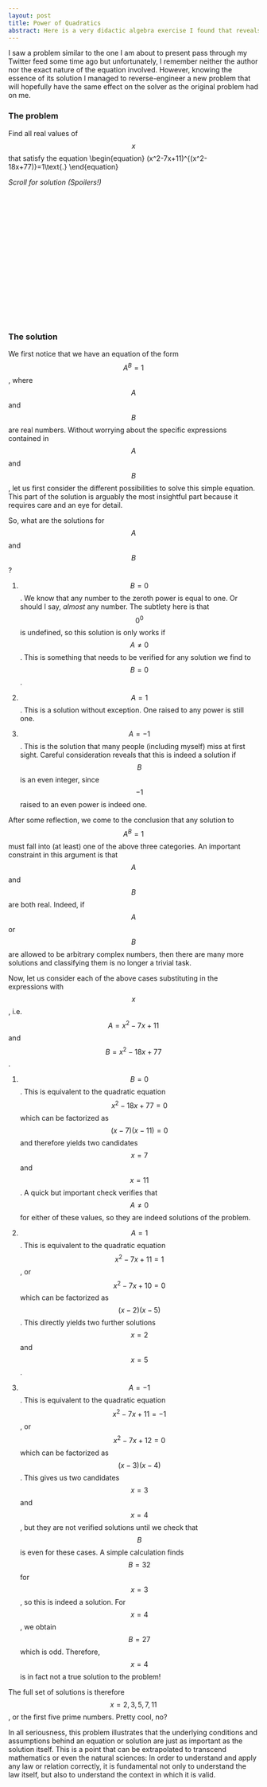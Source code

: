 ```yaml
---
layout: post
title: Power of Quadratics
abstract: Here is a very didactic algebra exercise I found that reveals a very instructive solution. I encourage you to take the time to explore and analyze the solutions carefully, because I feel like there is a meaningful lesson to be learnt here about the importance of context, background and exploration.
---
```


I saw a problem similar to the one I am about to present pass through my Twitter feed some time ago but unfortunately, I remember neither the author nor the exact nature of the equation involved. However, knowing the essence of its solution I managed to reverse-engineer a new problem that will hopefully have the same effect on the solver as the original problem had on me.

### The problem

Find all real values of $$x$$ that satisfy the equation
\begin{equation}
    (x^2-7x+11)^{(x^2-18x+77)}=1\text{.}
\end{equation}

*Scroll for solution (Spoilers!)*

<br><br><br><br><br><br><br><br><br><br><br><br><br><br><br>

### The solution

We first notice that we have an equation of the form $$A^B=1$$, where $$A$$ and $$B$$ are real numbers. Without worrying about the specific expressions contained in $$A$$ and $$B$$, let us first consider the different possibilities to solve this simple equation. This part of the solution is arguably the most insightful part because it requires care and an eye for detail.

So, what are the solutions for $$A$$ and $$B$$ ? 

1. $$B=0$$. We know that any number to the zeroth power is equal to one. Or should I say, *almost* any number. The subtlety here is that $$0^0$$ is undefined, so this solution is only works if $$A\neq 0$$. This is something that needs to be verified for any solution we find to $$B=0$$.

2. $$A=1$$. This is a solution without exception. One raised to any power is still one.

3. $$A=-1$$. This is the solution that many people (including myself) miss at first sight. Careful consideration reveals that this is indeed a solution if $$B$$ is an even integer, since $$-1$$ raised to an even power is indeed one.

After some reflection, we come to the conclusion that any solution to $$A^B=1$$ must fall into (at least) one of the above three categories. An important constraint in this argument is that $$A$$ and $$B$$ are both real. Indeed, if $$A$$ or $$B$$ are allowed to be arbitrary complex numbers, then there are many more solutions and classifying them is no longer a trivial task.

Now, let us consider each of the above cases substituting in the expressions with $$x$$, i.e. $$A=x^2-7x+11$$ and $$B=x^2-18x+77$$.

1. $$B=0$$. This is equivalent to the quadratic equation $$x^2-18x+77=0$$ which can be factorized as $$(x-7)(x-11)=0$$ and therefore yields two candidates $$x=7$$ and $$x=11$$. A quick but important check verifies that $$A\neq 0$$ for either of these values, so they are indeed solutions of the problem.

2. $$A=1$$. This is equivalent to the quadratic equation $$x^2-7x+11=1$$, or $$x^2-7x+10=0$$ which can be factorized as $$(x-2)(x-5)$$. This directly yields two further solutions $$x=2$$ and $$x=5$$.

3. $$A=-1$$. This is equivalent to the quadratic equation $$x^2-7x+11=-1$$, or $$x^2-7x+12=0$$ which can be factorized as $$(x-3)(x-4)$$. This gives us two candidates $$x=3$$ and $$x=4$$, but they are not verified solutions until we check that $$B$$ is even for these cases. A simple calculation finds $$B=32$$ for $$x=3$$, so this is indeed a solution. For $$x=4$$, we obtain $$B=27$$ which is odd. Therefore, $$x=4$$ is in fact not a true solution to the problem! 

The full set of solutions is therefore $$x=2,3,5,7,11$$, or the first five prime numbers. Pretty cool, no?

In all seriousness, this problem illustrates that the underlying conditions and assumptions behind an equation or solution are just as important as the solution itself. This is a point that can be extrapolated to transcend mathematics or even the natural sciences: In order to understand and apply any law or relation correctly, it is fundamental not only to understand the law itself, but also to understand the context in which it is valid.